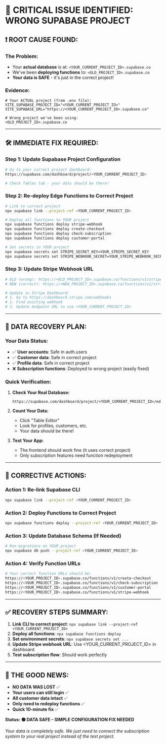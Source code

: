 # 🚨 CRITICAL ISSUE IDENTIFIED: WRONG SUPABASE PROJECT

## ❗ **ROOT CAUSE FOUND:**

### **The Problem:**
- Your **actual database** is at: `<YOUR_CURRENT_PROJECT_ID>.supabase.co`
- We've been **deploying functions** to: `<OLD_PROJECT_ID>.supabase.co`
- **Your data is SAFE** - it's just in the correct project!

### **Evidence:**
```env
# Your ACTUAL project (from .env file):
VITE_SUPABASE_PROJECT_ID="<YOUR_CURRENT_PROJECT_ID>"
VITE_SUPABASE_URL="https://<YOUR_CURRENT_PROJECT_ID>.supabase.co"

# Wrong project we've been using:
<OLD_PROJECT_ID>.supabase.co
```

---

## 🛠️ **IMMEDIATE FIX REQUIRED:**

### **Step 1: Update Supabase Project Configuration**
```bash
# Go to your correct project dashboard:
https://supabase.com/dashboard/project/<YOUR_CURRENT_PROJECT_ID>

# Check Tables tab - your data should be there!
```

### **Step 2: Re-deploy Edge Functions to Correct Project**
```bash
# Link to correct project
npx supabase link --project-ref <YOUR_CURRENT_PROJECT_ID>

# Deploy all functions to YOUR project
npx supabase functions deploy stripe-webhook
npx supabase functions deploy create-checkout  
npx supabase functions deploy check-subscription
npx supabase functions deploy customer-portal

# Set secrets in YOUR project
npx supabase secrets set STRIPE_SECRET_KEY=YOUR_STRIPE_SECRET_KEY
npx supabase secrets set STRIPE_WEBHOOK_SECRET=YOUR_STRIPE_WEBHOOK_SECRET
```

### **Step 3: Update Stripe Webhook URL**
```bash
# OLD (wrong): https://<OLD_PROJECT_ID>.supabase.co/functions/v1/stripe-webhook
# NEW (correct): https://<NEW_PROJECT_ID>.supabase.co/functions/v1/stripe-webhook

# Update in Stripe Dashboard:
# 1. Go to https://dashboard.stripe.com/webhooks
# 2. Find existing webhook
# 3. Update endpoint URL to use <YOUR_CURRENT_PROJECT_ID>
```

---

## 🎯 **DATA RECOVERY PLAN:**

### **Your Data Status:**
- ✅ **User accounts**: Safe in auth.users
- ✅ **Customer data**: Safe in correct project  
- ✅ **Profile data**: Safe in correct project
- ❌ **Subscription functions**: Deployed to wrong project (easily fixed)

### **Quick Verification:**
1. **Check Your Real Database:**
   ```
   https://supabase.com/dashboard/project/<YOUR_CURRENT_PROJECT_ID>/editor
   ```

2. **Count Your Data:**
   - Click "Table Editor"
   - Look for profiles, customers, etc.
   - Your data should be there!

3. **Test Your App:**
   - The frontend should work fine (it uses correct project)
   - Only subscription features need function redeployment

---

## 🔧 **CORRECTIVE ACTIONS:**

### **Action 1: Re-link Supabase CLI**
```bash
npx supabase link --project-ref <YOUR_CURRENT_PROJECT_ID>
```

### **Action 2: Deploy Functions to Correct Project** 
```bash
npx supabase functions deploy --project-ref <YOUR_CURRENT_PROJECT_ID>
```

### **Action 3: Update Database Schema (If Needed)**
```bash
# Run migrations on YOUR project
npx supabase db push --project-ref <YOUR_CURRENT_PROJECT_ID>
```

### **Action 4: Verify Function URLs**
```bash
# Your correct function URLs should be:
https://<YOUR_PROJECT_ID>.supabase.co/functions/v1/create-checkout
https://<YOUR_PROJECT_ID>.supabase.co/functions/v1/check-subscription
https://<YOUR_PROJECT_ID>.supabase.co/functions/v1/customer-portal
https://<YOUR_PROJECT_ID>.supabase.co/functions/v1/stripe-webhook
```

---

## ✅ **RECOVERY STEPS SUMMARY:**

1. **Link CLI to correct project**: `npx supabase link --project-ref <YOUR_CURRENT_PROJECT_ID>`
2. **Deploy all functions**: `npx supabase functions deploy`
3. **Set environment secrets**: `npx supabase secrets set ...`
4. **Update Stripe webhook URL**: Use <YOUR_CURRENT_PROJECT_ID> in dashboard
5. **Test subscription flow**: Should work perfectly

---

## 🎉 **THE GOOD NEWS:**

- **NO DATA WAS LOST** ✅
- **Your users can still login** ✅  
- **All customer data intact** ✅
- **Only need to redeploy functions** ✅
- **Quick 10-minute fix** ✅

**Status: 🟢 DATA SAFE - SIMPLE CONFIGURATION FIX NEEDED**

*Your data is completely safe. We just need to connect the subscription system to your real project instead of the test project.*
